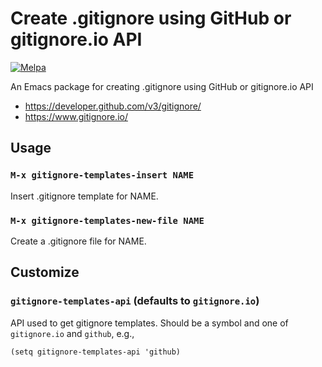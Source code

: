 # Create .gitignore using GitHub or gitignore.io API

[![Melpa](https://melpa.org/packages/gitignore-templates-badge.svg)](https://melpa.org/#/gitignore-templates)

An Emacs package for creating .gitignore using GitHub or gitignore.io API

- https://developer.github.com/v3/gitignore/
- https://www.gitignore.io/

## Usage

### `M-x gitignore-templates-insert NAME`

Insert .gitignore template for NAME.

### `M-x gitignore-templates-new-file NAME`

Create a .gitignore file for NAME.

## Customize

### `gitignore-templates-api` (defaults to `gitignore.io`)

API used to get gitignore templates. Should be a symbol and one of
`gitignore.io` and `github`, e.g.,

``` emacs-lisp
(setq gitignore-templates-api 'github)
```
